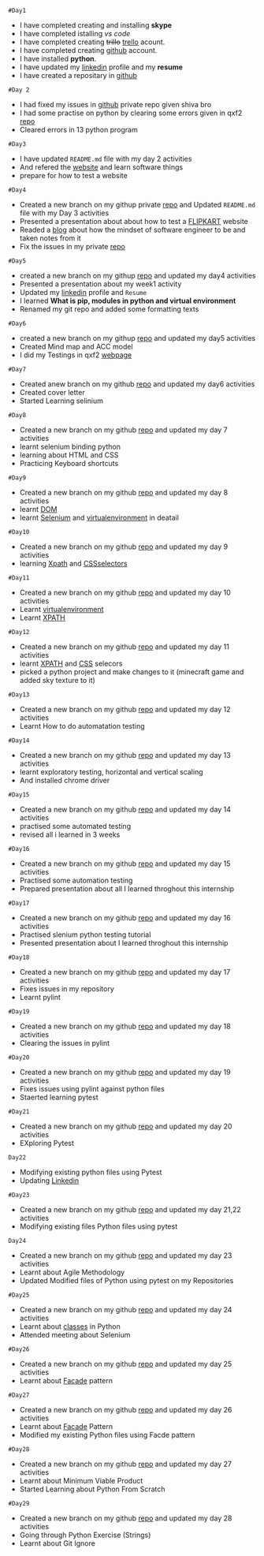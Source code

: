  `#Day1`
   - I have completed creating and installing **skype**
   - I have completed istalling *vs code*
   - I have completed creating ~~trillo~~ [trello](https://trello.com/) acount.
   - I have completed creating [github](https://github.com/ambigai-rajan) account.
   - I have installed **python**.
   - I have updated my [linkedin](https://www.linkedin.com/feed/?trk=sem-ga_campid.14650114788_asid.127961666300_crid.601257986824_kw.www%20linkedin_d.c_tid.kwd-2246447582_n.g_mt.e_geo.1007812) profile and my **resume**
   - I have created a repositary in [github](https://github.com/ambigai-rajan/Qxf2_internship_22)
  
  
  
  `#Day 2`
   - I had fixed my issues in [github](https://github.com/ambigai-rajan/Qxf2_internship_22) private repo given shiva bro
   - I had some practise on python by clearing some errors given in qxf2 [repo](https://github.com/qxf2/wtfiswronghere)
   - Cleared errors in 13 python program
 
 
 
 
 `#Day3`
   - I have updated `README.md` file with my day 2 activities 
   - And refered the [website](https://www.ibm.com/in-en/topics/software-testing) and learn software things 
   - prepare for how to test a website
  


  `#Day4`
   -  Created a new branch on my githup private [repo](https://github.com/ambigai-rajan/Qxf2_internship_22) and Updated `README.md` file with my Day 3 activities
   - Presented a presentation about about how to test a [FLIPKART](https://www.flipkart.com/) website
   - Readed a [blog](https://medium.com/@phdmeyildiz/mindset-shifts-for-engineers-to-achieve-higher-software-quality-8ef8ee00a041) about how the mindset of software engineer to be and taken notes from it
   - Fix the issues in my private [repo](https://github.com/ambigai-rajan/Qxf2_internship_22) 
   
   
   `#Day5`
   - created a new branch on my githup [repo](https://github.com/ambigai-rajan/Qxf2_internship_22) and updated my day4 activities
   - Presented a presentation about my week1 activity
   - Updated my [linkedin](https://www.linkedin.com/in/ambigai-rajan-n-bb6027259/) profile and `Resume`
   - I learned **What is pip, modules in python and virtual environment**
   - Renamed my git repo and added some formatting texts


   `#Day6`
   - created a new branch on my githup [repo](https://github.com/ambigai-rajan/Qxf2_internship_22) and updated my day5 activities
   - Created Mind map and ACC model 
   - I did my Testings in qxf2 [webpage](https://qxf2.com/selenium-tutorial-main)


   `#Day7`
   - Created anew branch on my github [repo](https://github.com/ambigai-rajan/Qxf2_internship_22) and updated my day6 activities
   - Created cover letter 
   - Started Learning selinium

   `#Day8`
   - Created a new branch on my github [repo](https://github.com/ambigai-rajan/Qxf2_internship_22) and updated my day 7 activities
   - learnt selenium binding python
   - learning about HTML and CSS
   - Practicing Keyboard shortcuts

   `#Day9`
   - Created a new branch on my github [repo](https://github.com/ambigai-rajan/Qxf2_internship_22) and updated my day 8 activities
   - learnt [DOM](https://www.youtube.com/watch?v=D04yjfmgiD4&t=38s)
   - learnt [Selenium](https://www.guru99.com/introduction-to-selenium.html) and [virtualenvironment](https://www.geeksforgeeks.org/python-virtual-environment/) in deatail

   `#Day10`
   - Created a new branch on my github [repo](https://github.com/ambigai-rajan/Qxf2_internship_22) and updated my day 9 activities
   - learning [Xpath](https://www.w3schools.com/xml/xpath_intro.asp) and [CSSselectors](https://www.w3schools.com/css/css_selectors.asp)

   `#Day11`
   - Created a new branch on my github [repo](https://github.com/ambigai-rajan/Qxf2_internship_22) and updated my day 10 activities
   - Learnt [virtualenvironment](https://www.geeksforgeeks.org/python-virtual-environment/)
   - Learnt [XPATH](https://qxf2.com/blog/getting-started-with-xpaths/)

   `#Day12`
   - Created a new branch on my github [repo](https://github.com/ambigai-rajan/Qxf2_internship_22) and updated my day 11 activities
   - learnt [XPATH](https://qxf2.com/blog/getting-started-with-xpaths/) and [CSS](https://qxf2.com/blog/how-to-write-css-selectors/) selecors
   - picked a python project and make changes to it (minecraft game and added sky texture to it)

   `#Day13`
   - Created a new branch on my github [repo](https://github.com/ambigai-rajan/Qxf2_internship_22) and updated my day 12 activities
   - Learnt How to  do automatation testing

   `#Day14`
   - Created a new branch on my github [repo](https://github.com/ambigai-rajan/Qxf2_internship_22) and updated my day 13 activities
   - learnt exploratory testing, horizontal and vertical scaling
   - And installed chrome driver 

   `#Day15`
   - Created a new branch on my github [repo](https://github.com/ambigai-rajan/Qxf2_internship_22) and updated my day 14 activities
   - practised some automated testing
   - revised all i learned in 3 weeks

   `#Day16`
   - Created a new branch on my github [repo](https://github.com/ambigai-rajan/Qxf2_internship_22) and updated my day 15 activities
   - Practised some automation testing
   - Prepared presentation about all I learned throghout this internship
   
   `#Day17`
   - Created a new branch on my github [repo](https://github.com/ambigai-rajan/Qxf2_internship_22) and updated my day 16 activities 
   - Practised slenium python testing tutorial
   - Presented presentation about I learned throghout this internship 

   `#Day18`
   - Created a new branch on my github [repo](https://github.com/ambigai-rajan/Qxf2_internship_22) and updated my day 17 activities 
   - Fixes issues in my repository
   - Learnt pylint 

   `#Day19`
   - Created a new branch on my github [repo](https://github.com/ambigai-rajan/Qxf2_internship_22) and updated my day 18 activities 
   - Clearing the issues in pylint

   `#Day20`
   - Created a new branch on my github [repo](https://github.com/ambigai-rajan/Qxf2_internship_22) and updated my day 19 activities
   - Fixes issues using pylint against python files 
   - Staerted learning pytest 
   
   `#Day21`
   - Created a new branch on my github [repo](https://github.com/ambigai-rajan/Qxf2_internship_22) and updated my day 20  activities
   - EXploring Pytest 
   
   `Day22`
   - Modifying existing python files using Pytest
   - Updating [Linkedin](https://www.linkedin.com/in/ambigai-rajan-n-bb6027259/)

   `#Day23`
   - Created a new branch on my github [repo](https://github.com/ambigai-rajan/Qxf2_internship_22) and updated my day 21,22  activities
   - Modifying existing files Python files using pytest

   `Day24`
   - Created a new branch on my github [repo](https://github.com/ambigai-rajan/Qxf2_internship_22) and updated my day 23 activities
   - Learnt about Agile Methodology
   - Updated Modified files of Python using pytest on my Repositories

   `#Day25`
   - Created a new branch on my github [repo](https://github.com/ambigai-rajan/Qxf2_internship_22) and updated my day 24 activities
   - Learnt about [classes](https://www.youtube.com/watch?v=iScg1KJdqGs) in Python
   - Attended meeting about Selenium

   `#Day26`
   - Created a new branch on my github [repo](https://github.com/ambigai-rajan/Qxf2_internship_22) and updated my day 25 activities
   - Learnt about [Facade](https://refactoring.guru/design-patterns/facade/python/example) pattern
   
   `#Day27`
   - Created a new branch on my github [repo](https://github.com/ambigai-rajan/Qxf2_internship_22) and updated my day 26 activities
   - Learnt about [Facade](https://refactoring.guru/design-patterns/facade/python/example) Pattern 
   - Modified my existing Python files using Facde pattern

   `#Day28`
   - Created a new branch on my github [repo](https://github.com/ambigai-rajan/Qxf2_internship_22) and updated my day 27 activities
   - Learnt about Minimum Viable Product
   - Started Learning about Python From Scratch

   `#Day29`
   - Created a new branch on my github [repo](https://github.com/ambigai-rajan/Qxf2_internship_22) and updated my day 28 activities
   - Going through Python Exercise (Strings)
   - Learnt about Git Ignore
  

  
